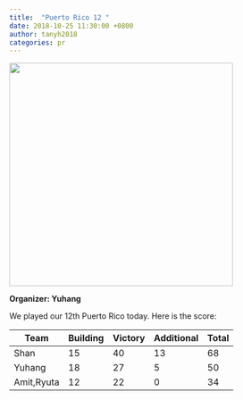 ```yaml
---
title:  "Puerto Rico 12 "
date: 2018-10-25 11:30:00 +0800
author: tanyh2018
categories: pr
---
```


<a href="/images/pr_20181025.jpg">
<img src="/images/pr_20181025.jpg" width="400"/>
</a>

**Organizer: Yuhang** 

We played our 12th Puerto Rico today. Here is the score: 

| Team                | Building | Victory | Additional | Total |
| --------------------| -------- | ------- | ---------- | ----- |
| Shan                | 15       | 40      | 13         | 68    |
| Yuhang              | 18       | 27      | 5          | 50    |
| Amit,Ryuta          | 12       | 22      | 0          | 34    |
